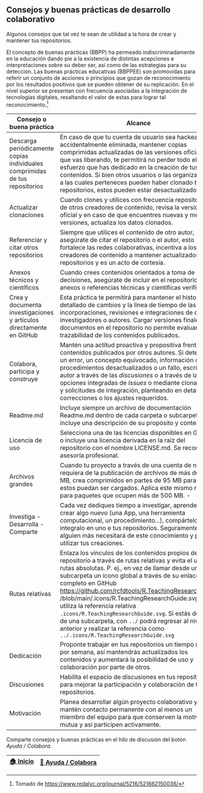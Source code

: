 ## Consejos y buenas prácticas de desarrollo colaborativo

Algunos consejos que tal vez te sean de utilidad a la hora de crear y mantener tus repositorios.

El concepto de buenas prácticas (BBPP) ha permeado indiscriminadamente en la educación dando pie a la existencia de distintas acepciones e interpretaciones sobre su deber ser, así como de las estrategias para su detección. Las buenas prácticas educativas (BBPPEE) son promovidas para referir un conjunto de acciones o principios que gozan de reconocimiento por los resultados positivos que se pueden obtener de su replicación. En el nivel superior se presentan con frecuencia asociadas a la integración de tecnologías digitales, resaltando el valor de estas para lograr tal reconocimiento.[^1] 

| Consejo o buena práctica                                                    | Alcance                                                                                                                                                                                                                                                                                                                                                                                                                                                                                                                                                            | Autor                                       |
|-----------------------------------------------------------------------------|--------------------------------------------------------------------------------------------------------------------------------------------------------------------------------------------------------------------------------------------------------------------------------------------------------------------------------------------------------------------------------------------------------------------------------------------------------------------------------------------------------------------------------------------------------------------|---------------------------------------------|
| Descarga periódicamente copias individuales comprimidas de tus repositorios | En caso de que tu cuenta de usuario sea hackeada o accidentalmente eliminada, mantener copias comprimidas actualizadas de las versiones oficiales que vas liberando, te permitirá no perder todo el esfuerzo que has dedicado en la creación de tus contenidos. Si bien otros usuarios o las organizaciones a las cuales perteneces pueden haber clonado tus repositorios, estos pueden estar desactualizados.                                                                                                                                                     | [rcfdtools](https://github.com/rcfdtools)   |
| Actualizar clonaciones                                                      | Cuando clones y utilices con frecuencia repositorios de otros creadores de contenido, revisa la versión oficial y en caso de que encuentres nuevas y mejores versiones, actualiza los datos clonados.                                                                                                                                                                                                                                                                                                                                                              | [rcfdtools](https://github.com/rcfdtools)   |
| Referenciar y citar otros repositorios                                      | Siempre que utilices el contenido de otro autor, asegúrate de citar el repositorio o el autor, esto fortalece las redes colaborativas, incentiva a los creadores de contenido a mantener actualizados los repositorios y es un acto de cortesía.                                                                                                                                                                                                                                                                                                                   | [rcfdtools](https://github.com/rcfdtools)   |
| Anexos técnicos y científicos                                               | Cuando crees contenidos orientados a toma de decisiones, asegúrate de incluir en el repositorio, anexos o referencias técnicas y científicas verificables.                                                                                                                                                                                                                                                                                                                                                                                                         | [rcfdtools](https://github.com/rcfdtools)   |
| Crea y documenta investigaciones y artículos directamente en GitHub         | Esta práctica te permitirá para mantener el historial detallado de cambios y la línea de tiempo de las incorporaciones, revisiones e integraciones de otros investigadores o autores. Cargar versiones finales de documentos en el repositorio no permite evaluar la trazabilidad de los contenidos publicados.                                                                                                                                                                                                                                                    | [rcfdtools](https://github.com/rcfdtools)   |
| Colabora, participa y construye                                             | Mantén una actitud proactiva y propositiva frente a los contenidos publicados por otros autores. Si detectas un error, un concepto equivocado, información o procedimientos desactualizados o un fallo, escríbele al autor a través de las _discusiones_ o a través de las opciones integradas de _Issues_ o mediante clonaciones y solicitudes de integración, planteando en detalle las correcciones o los ajustes requeridos.                                                                                                                                   | [rcfdtools](https://github.com/rcfdtools)   |
| Readme.md                                                                   | Incluye siempre un archivo de documentación Readme.md dentro de cada carpeta o subcarpeta e incluye una descripción de su propósito y contenido.                                                                                                                                                                                                                                                                                                                                                                                                                   | [rcfdtools](https://github.com/rcfdtools)   |
| Licencia de uso                                                             | Selecciona una de las licencias disponibles en GitHub o incluye una licencia derivada en la raíz del repositorio con el nombre LICENSE.md. Se recomienda asesoría profesional.                                                                                                                                                                                                                                                                                                                                                                                     | [rcfdtools](https://github.com/rcfdtools)   |
| Archivos grandes                                                            | Cuando tu proyecto a través de una cuenta de no pago requiera de la publicación de archivos de más de 100 MB, crea comprimidos en partes de 95 MB para que estos puedan ser cargados. Aplica este mismo recurso para paquetes que ocupen más de 500 MB.                                                                                                                                             -                                                                                                                                                              | [rcfdtools](https://github.com/rcfdtools)   |
| Investiga - Desarrolla - Comparte                                           | Cada vez dediques tiempo a investigar, aprender y crear algo nuevo (una App, una herramienta computacional, un procedimiento...), compártelo e integralo en uno e tus repositorios. Seguramente, alguien más necesitará de este conocimiento y podrá utilizar tus creaciones.                                                                                                                                                                                                                                                                                      | [rcfdtools](https://github.com/rcfdtools)   |
| Rutas relativas                                                             | Enlaza los vínculos de los contenidos propios de tu repositorio a través de rutas relativas y evita el uso de rutas absolutas. P. ej., en vez de llamar desde una subcarpeta un ícono global a través de su enlace completo en GitHub https://github.com/rcfdtools/R.TeachingResearchGuide /blob/main/.icons/R.TeachingResearchGuide.svg, utiliza la referencia relativa `.icons/R.TeachingResearchGuide.svg`. Si estás dentro de una subcarpeta, con `../` podrá regresar al nivel anterior y realizar la referencia como `../.icons/R.TeachingResearchGuide.svg` | [rcfdtools](https://github.com/rcfdtools)   |
| Dedicación                                                                  | Proponte trabajar en tus repositorios un tiempo mínimo por semana, así mantendrás actualizados los contenidos y aumentará la posibilidad de uso y colaboración por parte de otros.                                                                                                                                                                                                                                                                                                                                                                                 | [juanrodace](https://github.com/juanrodace) |
| Discusiones                                                                 | Habilita el espacio de discusiones en tus repositorios para mejorar la participación y colaboración de tus repositorios.                                                                                                                                                                                                                                                                                                                                                                                                                                           | [juanrodace](https://github.com/juanrodace) |
| Motivación                                                                  | Planea desarrollar algún proyecto colaborativo y mantén contacto permanente con al menos un miembro del equipo para que conserven la motivación mutua y así participen activamente.                                                                                                                                                                                                                                                                                                                                                                                | [juanrodace](https://github.com/juanrodace) |

Comparte consejos y buenas prácticas en el hilo de discusión del botón _Ayuda / Colabora_.

| [:house: Inicio](Readme.md) | [:beginner: Ayuda / Colabora](https://github.com/rcfdtools/R.TeachingResearchGuide/discussions/8) |
|-----------------------------|---------------------------------------------------------------------------------------------------|

[^1]: Tomado de https://www.redalyc.org/journal/5216/521662150036/